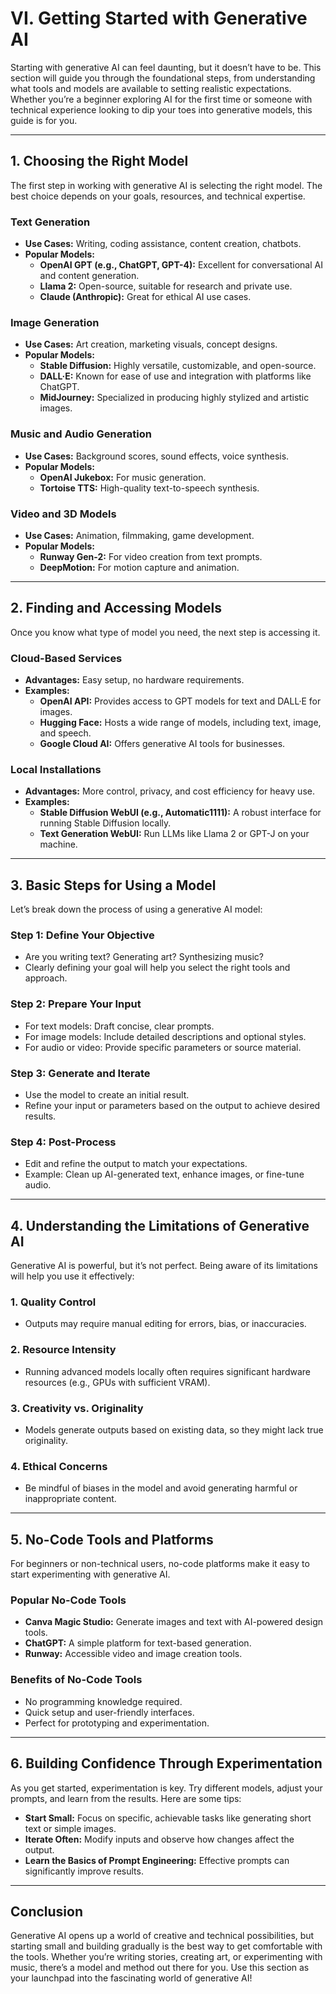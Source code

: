 

# VI. Getting Started with Generative AI

Starting with generative AI can feel daunting, but it doesn’t have to be. This section will guide you through the foundational steps, from understanding what tools and models are available to setting realistic expectations. Whether you’re a beginner exploring AI for the first time or someone with technical experience looking to dip your toes into generative models, this guide is for you.

---

## **1. Choosing the Right Model**
The first step in working with generative AI is selecting the right model. The best choice depends on your goals, resources, and technical expertise.

### **Text Generation**
- **Use Cases:** Writing, coding assistance, content creation, chatbots.
- **Popular Models:**
  - **OpenAI GPT (e.g., ChatGPT, GPT-4):** Excellent for conversational AI and content generation.
  - **Llama 2:** Open-source, suitable for research and private use.
  - **Claude (Anthropic):** Great for ethical AI use cases.

### **Image Generation**
- **Use Cases:** Art creation, marketing visuals, concept designs.
- **Popular Models:**
  - **Stable Diffusion:** Highly versatile, customizable, and open-source.
  - **DALL·E:** Known for ease of use and integration with platforms like ChatGPT.
  - **MidJourney:** Specialized in producing highly stylized and artistic images.

### **Music and Audio Generation**
- **Use Cases:** Background scores, sound effects, voice synthesis.
- **Popular Models:**
  - **OpenAI Jukebox:** For music generation.
  - **Tortoise TTS:** High-quality text-to-speech synthesis.

### **Video and 3D Models**
- **Use Cases:** Animation, filmmaking, game development.
- **Popular Models:**
  - **Runway Gen-2:** For video creation from text prompts.
  - **DeepMotion:** For motion capture and animation.

---

## **2. Finding and Accessing Models**
Once you know what type of model you need, the next step is accessing it.

### **Cloud-Based Services**
- **Advantages:** Easy setup, no hardware requirements.
- **Examples:**
  - **OpenAI API:** Provides access to GPT models for text and DALL·E for images.
  - **Hugging Face:** Hosts a wide range of models, including text, image, and speech.
  - **Google Cloud AI:** Offers generative AI tools for businesses.

### **Local Installations**
- **Advantages:** More control, privacy, and cost efficiency for heavy use.
- **Examples:**
  - **Stable Diffusion WebUI (e.g., Automatic1111):** A robust interface for running Stable Diffusion locally.
  - **Text Generation WebUI:** Run LLMs like Llama 2 or GPT-J on your machine.

---

## **3. Basic Steps for Using a Model**
Let’s break down the process of using a generative AI model:

### **Step 1: Define Your Objective**
- Are you writing text? Generating art? Synthesizing music?
- Clearly defining your goal will help you select the right tools and approach.

### **Step 2: Prepare Your Input**
- For text models: Draft concise, clear prompts.
- For image models: Include detailed descriptions and optional styles.
- For audio or video: Provide specific parameters or source material.

### **Step 3: Generate and Iterate**
- Use the model to create an initial result.
- Refine your input or parameters based on the output to achieve desired results.

### **Step 4: Post-Process**
- Edit and refine the output to match your expectations.
- Example: Clean up AI-generated text, enhance images, or fine-tune audio.

---

## **4. Understanding the Limitations of Generative AI**
Generative AI is powerful, but it’s not perfect. Being aware of its limitations will help you use it effectively:

### **1. Quality Control**
- Outputs may require manual editing for errors, bias, or inaccuracies.

### **2. Resource Intensity**
- Running advanced models locally often requires significant hardware resources (e.g., GPUs with sufficient VRAM).

### **3. Creativity vs. Originality**
- Models generate outputs based on existing data, so they might lack true originality.

### **4. Ethical Concerns**
- Be mindful of biases in the model and avoid generating harmful or inappropriate content.

---

## **5. No-Code Tools and Platforms**
For beginners or non-technical users, no-code platforms make it easy to start experimenting with generative AI.

### **Popular No-Code Tools**
- **Canva Magic Studio:** Generate images and text with AI-powered design tools.
- **ChatGPT:** A simple platform for text-based generation.
- **Runway:** Accessible video and image creation tools.

### **Benefits of No-Code Tools**
- No programming knowledge required.
- Quick setup and user-friendly interfaces.
- Perfect for prototyping and experimentation.

---

## **6. Building Confidence Through Experimentation**
As you get started, experimentation is key. Try different models, adjust your prompts, and learn from the results. Here are some tips:
- **Start Small:** Focus on specific, achievable tasks like generating short text or simple images.
- **Iterate Often:** Modify inputs and observe how changes affect the output.
- **Learn the Basics of Prompt Engineering:** Effective prompts can significantly improve results.

---

## **Conclusion**
Generative AI opens up a world of creative and technical possibilities, but starting small and building gradually is the best way to get comfortable with the tools. Whether you’re writing stories, creating art, or experimenting with music, there’s a model and method out there for you. Use this section as your launchpad into the fascinating world of generative AI!
